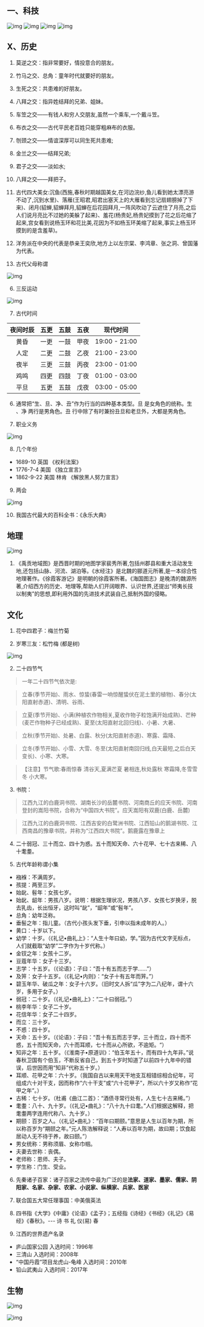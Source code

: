 ## 一、科技
![img](img/Xnip2019-05-30_11-54-38.jpg)
![img](img/Xnip2019-05-30_11-58-20.jpg)
![img](img/Xnip2019-05-30_12-00-24.jpg)
![img](img/Xnip2019-05-30_12-01-39.jpg)

## X、历史
1. 莫逆之交：指非常要好，情投意合的朋友。
2. 竹马之交、总角：童年时代就要好的朋友。
3. 生死之交：共患难的好朋友。
4. 八拜之交：指异姓结拜的兄弟、姐妹。
5. 车笠之交——有钱人和穷人交朋友,虽然一个乘车,一个戴斗笠。
6. 布衣之交——古代平民老百姓只能穿粗麻布的衣服。
7. 刎颈之交——情谊深厚可以同生死共患难;
8. 金兰之交——结拜兄弟;
9. 君子之交——淡如水;
10. 八拜之交——拜把子。

11. 古代四大美女:沉鱼(西施,春秋时期越国美女,在河边浣纱,鱼儿看到她太漂亮游不动了,沉到水里)、落雁(王昭君,昭君出塞天上的大雁看到忘记扇翅膀掉了下来)、闭月(貂蝉,貂蝉拜月,貂蝉在后花园拜月,一阵风吹动了云遮住了月亮,之后人们说月亮比不过她的美躲了起来)、羞花(杨贵妃,杨贵妃摸到了花之后花缩了起来,宫女看到说杨玉环和花比美,花因为不如杨玉环美缩了起来,事实上杨玉环摸到的是含羞草)。
 
 1.  洋务派在中央的代表是恭亲王奕欣,地方上以左宗棠、李鸿章、张之洞、曾国藩为代表。


12. 古代父母称谓

![img](img/20190602162536.png)

6. 三反运动

![img](img/Xnip2019-06-08_23-05-20.jpg)

7. 古代时间

| 夜间时辰 | 五更  | 五鼓  | 五夜  |   现代时间    |
| :------: | :---: | :---: | :---: | :-----------: |
|   黄昏   | 一更  | 一鼓  | 甲夜  | 19:00 - 21:00 |
|   人定   | 二更  | 二鼓  | 乙夜  | 21:00 - 23:00 |
|   夜半   | 三更  | 三鼓  | 丙夜  | 23:00 - 01:00 |
|   鸡鸣   | 四更  | 四鼓  | 丁夜  | 01:00 - 03:00 |
|   平旦   | 五更  | 五鼓  | 戊夜  | 03:00 - 05:00 |

6. 通常把“生、旦、净、丑”作为行当的四种基本类型。旦 是女角色的统称。生 、净 两行是男角色。丑 行中除了有时兼扮丑旦和老旦外，大都是男角色。

7. 职业义务

![img](img/20190602152950.png)

8. 几个年份 
- 1689-10 英国 《权利法案》
- 1776-7-4 美国 《独立宣言》
- 1862-9-22 美国 林肯 《解放黑人努力宣言》

9. 两会

![img](img/20190602161710.png)

10. 我国古代最大的百科全书：《永乐大典》

## 地理

![img](img/20190602223531.png)

1. 《禹贡地域图》是西晋时期的地图学家裴秀所著,包括州郡县和重大活动发生地,还包括山脉、河流、湖泊等。《水经注》是北魏的郦道元所著,是一本综合性地理著作。《徐霞客游记》是明朝的徐霞客所著。《海国图志》是晚清的魏源所著,介绍西方的历史、地理等,帮助人们开阔眼界、认识世界,还提出“师夷长技以制夷”的思想,即利用外国的先进技术武装自己,抵制外国的侵略。


## 文化
1. 花中四君子：梅兰竹菊

2. 岁寒三友：松竹梅 (都是树)

![img](img/Xnip2019-06-08_23-08-59.jpg)


2. 二十四节气

> 一年二十四节气依次是:

> 立春(季节开始)、雨水、惊蛰(春雷一响惊醒蛰伏在泥土里的植物)、春分(太阳直射赤道)、清明、谷雨、

> 立夏(季节开始)、小满(种植农作物相关,夏收作物子粒饱满开始成熟)、芒种(麦芒作物种子已经成熟)、夏至(太阳直射北回归线)、小暑、大暑、

> 立秋(季节开始)、处暑、白露、秋分(太阳直射赤道)、寒露、霜降、

> 立冬(季节开始)、小雪、大雪、冬至(太阳直射南回归线,白天最短,之后白天变长)、小寒、大寒。

> 【注意】节气歌:春雨惊春 清谷天,夏满芒夏 暑相连,秋处露秋 寒霜降,冬雪雪冬 小大寒。

3. 书院：

> 江西九江的白鹿洞书院、湖南长沙的岳麓书院、河南商丘的应天书院、河南登封的嵩阳书院，合称为“中国四大书院”。应天嵩阳有双鹿(白鹿、岳麓)

> 江西九江的白鹿洞书院、江西吉安的白鹭洲书院、江西铅山的鹅湖书院、江西南昌的豫章书院，并称为“江西四大书院”。鹅鹿露在豫章上

4. 二十弱冠、三十而立、四十为惑。五十而知天命、六十花甲、七十古来稀、八十耄耋。

5. 古代年龄称谓小集

- 襁褓：不满周岁。
- 孩提：两至三岁。
- 始龀、髫年：女孩七岁。
- 始龀、龆年：男孩八岁。说明：根据生理状况，男孩八岁、女孩七岁换牙，脱去乳齿，长出恒牙，这时叫“龀”，“龆年”或“髫年”。
- 总角：幼年泛称。
- 垂髻之年：指儿童。（古代小孩头发下垂，引申以指未成年的人。）
- 黄口：十岁以下。
- 幼学：十岁。（《礼记•曲礼上》：“人生十年曰幼，学。”因为古代文字无标点，人们就截取“幼学”二字作为十岁代称。）
- 金钗之年：女孩十二岁。
- 豆蔻年华：女子十三岁。
- 志学：十五岁。（《论语》：子曰：“吾十有五而志于学……”）
- 及笄：女子十五岁。（《礼记•内则》：“女子十有五年而笄。”）
- 碧玉年华、破瓜之年：女子十六岁。（旧时文人拆“瓜”字为二八纪年，谓十六岁，多用于女子。）
- 弱冠：二十岁。（《礼记•曲礼上》：“二十曰弱冠。”）
- 桃李年华：女子二十岁。
- 花信年华：女子二十四岁。
- 而立：三十岁。
- 不惑：四十岁。
- 天命：五十岁。（《论语》：子曰：“吾十有五而志于学，三十而立，四十而不惑，五十而知天命，六十而耳顺，七十而从心所欲，不逾矩。“）
- 知非之年：五十岁。（《淮南子•原道训》：“伯玉年五十，而有四十九年非。”说春秋卫国有个伯玉，不断反省自己，到五十岁时知道了以前四十九年中的错误，后世因而用“知非”代称五十岁。）
- 耳顺、花甲之年：六十岁。（我国自古以来用天干地支互相错综相合纪年，可组成六十对干支，因而称作“六十干支”或“六十花甲子”，所以六十岁又称作“花甲之年”。）
- 古稀：七十岁。（杜甫《曲江二首》：“酒债寻常行处有，人生七十古来稀。”）
- 耄耋：八十、九十岁。（《礼记•曲礼》：“八十九十曰耄。”人们根据这解释，把耄耋两字连用代称八、九十岁。）
- 期颐：百岁之人。（《礼记•曲礼》：“百年曰期颐。”意思是人生以百年为期，所以称百岁为“期颐之年。”元人陈浩解释说：“人寿以百年为期，故曰期；饮食起居动人无不待于养，故曰颐。”）
- 男女统称：男称须眉、女称巾帼。
- 夫妻去世称：丧偶。
- 老师称：恩师、夫子。
- 学生称：门生、受业。

6. 先秦诸子百家：诸子百家之流传中最为广泛的是**法家、道家、墨家、儒家、阴阳家、名家、杂家、农家、小说家、纵横家、兵家、医家**

7. 联合国五大常任理事国：中美俄英法

8. 四书指《大学》《中庸》《论语》《孟子》；五经指《诗经》《书经》《礼记》《易经》《春秋》。--- 诗 书 礼 仪(易) 春
8. 江西的世界遗产名录

- 庐山国家公园                   入选时间：1996年
- 三清山                        入选时间：2008年
- “中国丹霞”项目龙虎山-龟峰        入选时间：2010年
- 铅山武夷山                    入选时间：2017年

## 生物

![img](img/Xnip2019-06-05_10-38-21.jpg)

![img](img/Xnip2019-06-06_21-41-36.jpg)
